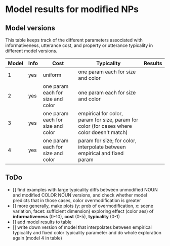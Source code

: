 # Model results for modified NPs

## Model versions

This table keeps track of the different parameters associated with informativeness, utterance cost, and property or utterance typicality in different model versions.

| Model | Info | Cost | Typicality | Results |
| ----- | --------------- | ---- | ---------- | ------- |
| 1 | yes | uniform | one param each for size and color | |
| 2 | yes | one param each for size and color | one param each for size and color | |
| 3 | yes | one param each for size and color | empirical for color, param for size, param for color (for cases where color doesn't match) | |
| 4 | yes | one param each for size and color | param for size; for color, interpolate between empirical and fixed param| |

## ToDo

- [] find examples with large typicality diffs between unmodified NOUN and modified COLOR NOUN versions, and check whether model predicts that in those cases, color overmodification is greater
- [] more generally, make plots (y: prob of overmodification, x: scene variation, facet: sufficient dimension) exploring effect (color aes) of **informativeness** (0-10), **cost** (0-5), **typicality** (0-1)
- [] add model results to table
- [] write down version of model that interpolates between empirical typicality and fixed color typicality parameter and do whole exploration again (model 4 in table)
